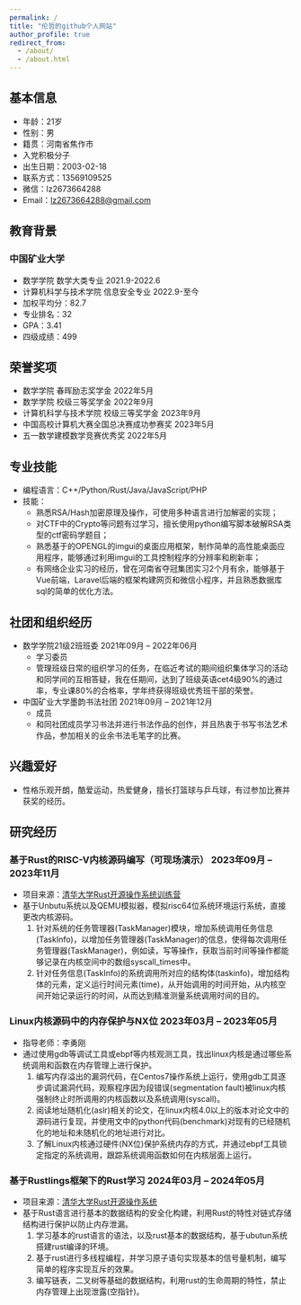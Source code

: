 ```yaml
---
permalink: /
title: "伦哲的github个人网站"
author_profile: true
redirect_from: 
  - /about/
  - /about.html
---
```


## 基本信息

- 年龄：21岁
- 性别：男
- 籍贯：河南省焦作市
- 入党积极分子
- 出生日期：2003-02-18
- 联系方式：13569109525
- 微信：lz2673664288
- Email：lz2673664288@gmail.com

## 教育背景

### 中国矿业大学

- 数学学院 数学大类专业 2021.9-2022.6
- 计算机科学与技术学院 信息安全专业 2022.9-至今
- 加权平均分：82.7
- 专业排名：32
- GPA：3.41
- 四级成绩：499

## 荣誉奖项

- 数学学院 春晖励志奖学金 2022年5月
- 数学学院 校级三等奖学金 2022年9月
- 计算机科学与技术学院 校级三等奖学金 2023年9月
- 中国高校计算机大赛全国总决赛成功参赛奖 2023年5月
- 五一数学建模数学竞赛优秀奖 2022年5月

## 专业技能

- 编程语言：C++/Python/Rust/Java/JavaScript/PHP
- 技能：
  - 熟悉RSA/Hash加密原理及操作，可使用多种语言进行加解密的实现；
  - 对CTF中的Crypto等问题有过学习，擅长使用python编写脚本破解RSA类型的ctf密码学题目；
  - 熟悉基于的OPENGL的imgui的桌面应用框架，制作简单的高性能桌面应用程序，能够通过利用imgui的工具控制程序的分辨率和刷新率；
  - 有网络企业实习的经历，曾在河南省夺冠集团实习2个月有余，能够基于Vue前端，Laravel后端的框架构建网页和微信小程序，并且熟悉数据库sql的简单的优化方法。

## 社团和组织经历

- 数学学院21级2班班委 2021年09月 – 2022年06月
  - 学习委员
  - 管理班级日常的组织学习的任务，在临近考试的期间组织集体学习的活动和同学间的互相答疑，我在任期间，达到了班级英语cet4级90%的通过率，专业课80%的合格率，学年终获得班级优秀班干部的荣誉。
- 中国矿业大学墨韵书法社团 2021年09月 – 2021年12月
  - 成员
  - 和同社团成员学习书法并进行书法作品的创作，并且热衷于书写书法艺术作品，参加相关的业余书法毛笔字的比赛。

## 兴趣爱好

- 性格乐观开朗，酷爱运动，热爱健身，擅长打篮球与乒乓球，有过参加比赛并获奖的经历。

## 研究经历

### 基于Rust的RISC-V内核源码编写（可现场演示） 2023年09月 – 2023年11月

- 项目来源：[清华大学Rust开源操作系统训练营](https://github.com/LearningOS/2023-littlezhe001)
- 基于Unbutu系统以及QEMU模拟器，模拟risc64位系统环境运行系统，直接更改内核源码。
  1. 针对系统的任务管理器(TaskManager)模块，增加系统调用任务信息(TaskInfo)，以增加任务管理器(TaskManager)的信息，使得每次调用任务管理器(TaskManager)，例如读，写等操作，获取当前时间等操作都能够记录在内核空间中的数组syscall_times中。
  2. 针对任务信息(TaskInfo)的系统调用所对应的结构体(taskinfo)，增加结构体的元素，定义运行时间元素(time)，从开始调用的时间开始，从内核空间开始记录运行的时间，从而达到精准测量系统调用时间的目的。

### Linux内核源码中的内存保护与NX位 2023年03月 – 2023年05月

- 指导老师：李勇刚
- 通过使用gdb等调试工具或ebpf等内核观测工具，找出linux内核是通过哪些系统调用和函数在内存管理上进行保护。
  1. 编写内存溢出的漏洞代码，在Centos7操作系统上运行，使用gdb工具逐步调试漏洞代码，观察程序因为段错误(segmentation fault)被linux内核强制终止时所调用的内核函数以及系统调用(syscall)。
  2. 阅读地址随机化(aslr)相关的论文，在linux内核4.0以上的版本对论文中的源码进行复现，并使用文中的python代码(benchmark)对现有的已经随机化的地址和未随机化的地址进行对比。
  3. 了解Linux内核通过硬件(NX位)保护系统内存的方式，并通过ebpf工具锁定指定的系统调用，跟踪系统调用函数如何在内核层面上运行。

### 基于Rustlings框架下的Rust学习 2024年03月 – 2024年05月

- 项目来源：[清华大学Rust开源操作系统](https://github.com/LearningOS/rust-rustlings-2024-spring-littlezhe001)
- 基于Rust语言进行基本的数据结构的安全化构建，利用Rust的特性对链式存储结构进行保护以防止内存泄漏。
  1. 学习基本的rust语言的语法，以及rust基本的数据结构，基于ubutun系统搭建rust编译的环境。
  2. 基于rust进行多线程编程，并学习原子语句实现基本的信号量机制，编写简单的程序实现互斥的效果。
  3. 编写链表，二叉树等基础的数据结构，利用rust的生命周期的特性，禁止内存管理上出现泄露(空指针)。
